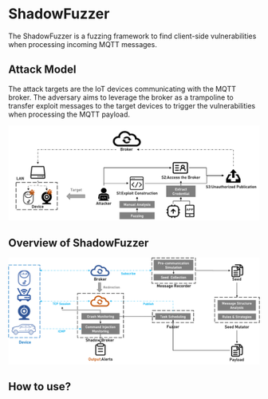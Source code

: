 # ShadowFuzzer


The ShadowFuzzer is a fuzzing framework to find client-side vulnerabilities when processing incoming MQTT messages. 

## Attack Model

The attack targets are the IoT devices communicating with the MQTT broker. The adversary aims to leverage the broker as a trampoline to transfer
exploit messages to the target devices to trigger the vulnerabilities when processing the MQTT payload.

![](./doc/img/attack.png)

## Overview of ShadowFuzzer


![](./doc/img/fuzzing.png)

## How to use?

